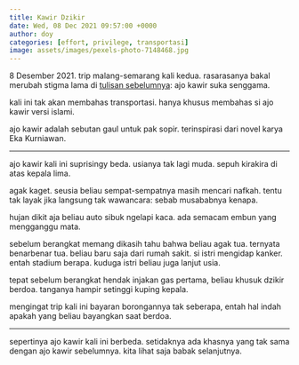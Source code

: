 ```yaml
---
title: Kawir Dzikir
date: Wed, 08 Dec 2021 09:57:00 +0000
author: doy
categories: [effort, privilege, transportasi]
image: assets/images/pexels-photo-7148468.jpg
---
```


8 Desember 2021. trip malang-semarang kali kedua. rasarasanya bakal merubah stigma lama di [tulisan sebelumnya](https://heydoy.wordpress.com/2021/12/02/mantra-transportasi/): ajo kawir suka senggama.

kali ini tak akan membahas transportasi. hanya khusus membahas si ajo kawir versi islami.

ajo kawir adalah sebutan gaul untuk pak sopir. terinspirasi dari novel karya Eka Kurniawan.

***

ajo kawir kali ini suprisingy beda. usianya tak lagi muda. sepuh kirakira di atas kepala lima.

agak kaget. seusia beliau sempat-sempatnya masih mencari nafkah. tentu tak layak jika langsung tak wawancara: sebab musababnya kenapa.

hujan dikit aja beliau auto sibuk ngelapi kaca. ada semacam embun yang mengganggu mata.

sebelum berangkat memang dikasih tahu bahwa beliau agak tua. ternyata benarbenar tua. beliau baru saja dari rumah sakit. si istri mengidap kanker. entah stadium berapa. kuduga istri beliau juga lanjut usia.

tepat sebelum berangkat hendak injakan gas pertama, beliau khusuk dzikir berdoa. tanganya hampir setinggi kuping kepala.

mengingat trip kali ini bayaran borongannya tak seberapa, entah hal indah apakah yang beliau bayangkan saat berdoa.

***

sepertinya ajo kawir kali ini berbeda. setidaknya ada khasnya yang tak sama dengan ajo kawir sebelumnya. kita lihat saja babak selanjutnya.
